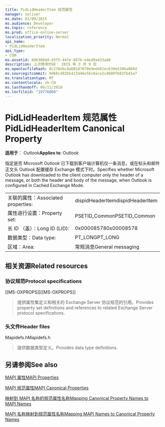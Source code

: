 ```yaml
---
title: PidLidHeaderItem 规范属性
manager: soliver
ms.date: 03/09/2015
ms.audience: Developer
ms.topic: reference
ms.prod: office-online-server
localization_priority: Normal
api_name:
- PidLidHeaderItem
api_type:
- COM
ms.assetid: 69b308dd-d3f5-44fe-8976-e4ed9a433ad8
description: 上次修改时间： 2015 年 3 月 9 日
ms.openlocfilehash: 0c278ebc8a60187870e9eeb82ec639e5306a866d
ms.sourcegitcommit: 9d60cd82b5413446e5bc8ace2cd689f683fb41a7
ms.translationtype: MT
ms.contentlocale: zh-CN
ms.lasthandoff: 06/11/2018
ms.locfileid: "19776860"
---
```

# <a name="pidlidheaderitem-canonical-property"></a><span data-ttu-id="248e8-103">PidLidHeaderItem 规范属性</span><span class="sxs-lookup"><span data-stu-id="248e8-103">PidLidHeaderItem Canonical Property</span></span>

  
  
<span data-ttu-id="248e8-104">**适用于**： Outlook</span><span class="sxs-lookup"><span data-stu-id="248e8-104">**Applies to**: Outlook</span></span> 
  
<span data-ttu-id="248e8-105">指定是否 Microsoft Outlook 已下载到客户端计算机仅一条消息，或在标头和邮件正文头 Outlook 配置缓存 Exchange 模式下时。</span><span class="sxs-lookup"><span data-stu-id="248e8-105">Specifies whether Microsoft Outlook has downloaded to the client computer only the header of a message, or both the header and body of the message, when Outlook is configured in Cached Exchange Mode.</span></span>
  
|||
|:-----|:-----|
|<span data-ttu-id="248e8-106">关联的属性：</span><span class="sxs-lookup"><span data-stu-id="248e8-106">Associated properties:</span></span>  <br/> |<span data-ttu-id="248e8-107">dispidHeaderItem</span><span class="sxs-lookup"><span data-stu-id="248e8-107">dispidHeaderItem</span></span>  <br/> |
|<span data-ttu-id="248e8-108">属性进行设置：</span><span class="sxs-lookup"><span data-stu-id="248e8-108">Property set:</span></span>  <br/> |<span data-ttu-id="248e8-109">PSETID_Common</span><span class="sxs-lookup"><span data-stu-id="248e8-109">PSETID_Common</span></span>  <br/> |
|<span data-ttu-id="248e8-110">长 ID （盖）：</span><span class="sxs-lookup"><span data-stu-id="248e8-110">Long ID (LID):</span></span>  <br/> |<span data-ttu-id="248e8-111">0x00008578</span><span class="sxs-lookup"><span data-stu-id="248e8-111">0x00008578</span></span>  <br/> |
|<span data-ttu-id="248e8-112">数据类型：</span><span class="sxs-lookup"><span data-stu-id="248e8-112">Data type:</span></span>  <br/> |<span data-ttu-id="248e8-113">PT_LONG</span><span class="sxs-lookup"><span data-stu-id="248e8-113">PT_LONG</span></span>  <br/> |
|<span data-ttu-id="248e8-114">区域：</span><span class="sxs-lookup"><span data-stu-id="248e8-114">Area:</span></span>  <br/> |<span data-ttu-id="248e8-115">常规消息</span><span class="sxs-lookup"><span data-stu-id="248e8-115">General messaging</span></span>  <br/> |
   
## <a name="related-resources"></a><span data-ttu-id="248e8-116">相关资源</span><span class="sxs-lookup"><span data-stu-id="248e8-116">Related resources</span></span>

### <a name="protocol-specifications"></a><span data-ttu-id="248e8-117">协议规范</span><span class="sxs-lookup"><span data-stu-id="248e8-117">Protocol specifications</span></span>

<span data-ttu-id="248e8-118">[[MS-OXPROPS]]</span><span class="sxs-lookup"><span data-stu-id="248e8-118">[[MS-OXPROPS]]</span></span> 
  
> <span data-ttu-id="248e8-119">提供属性集定义和相关的 Exchange Server 协议规范的引用。</span><span class="sxs-lookup"><span data-stu-id="248e8-119">Provides property set definitions and references to related Exchange Server protocol specifications.</span></span>
    
### <a name="header-files"></a><span data-ttu-id="248e8-120">头文件</span><span class="sxs-lookup"><span data-stu-id="248e8-120">Header files</span></span>

<span data-ttu-id="248e8-121">Mapidefs.h</span><span class="sxs-lookup"><span data-stu-id="248e8-121">Mapidefs.h</span></span>
  
> <span data-ttu-id="248e8-122">提供数据类型定义。</span><span class="sxs-lookup"><span data-stu-id="248e8-122">Provides data type definitions.</span></span>
    
## <a name="see-also"></a><span data-ttu-id="248e8-123">另请参阅</span><span class="sxs-lookup"><span data-stu-id="248e8-123">See also</span></span>



[<span data-ttu-id="248e8-124">MAPI 属性</span><span class="sxs-lookup"><span data-stu-id="248e8-124">MAPI Properties</span></span>](mapi-properties.md)
  
[<span data-ttu-id="248e8-125">MAPI 规范属性</span><span class="sxs-lookup"><span data-stu-id="248e8-125">MAPI Canonical Properties</span></span>](mapi-canonical-properties.md)
  
[<span data-ttu-id="248e8-126">映射到 MAPI 名称的规范属性名称</span><span class="sxs-lookup"><span data-stu-id="248e8-126">Mapping Canonical Property Names to MAPI Names</span></span>](mapping-canonical-property-names-to-mapi-names.md)
  
[<span data-ttu-id="248e8-127">MAPI 名称映射到规范属性名称</span><span class="sxs-lookup"><span data-stu-id="248e8-127">Mapping MAPI Names to Canonical Property Names</span></span>](mapping-mapi-names-to-canonical-property-names.md)

